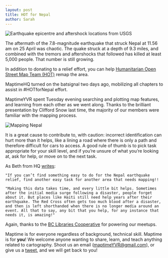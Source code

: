```yaml
---
layout: post
title: HOT for Nepal
author: Sarah
---
```


![Earthquake epicentre and aftershock locations from USGS](http://wiki.openstreetmap.org/w/images/thumb/e/e6/2015_Nepal_Earthquake_USGS_map.png/800px-2015_Nepal_Earthquake_USGS_map.png)

The aftermath of the 7.8-magnitude earthquake that struck Nepal at 11.56 am on 25 April was chaotic. The quake struck at a depth of 9.3 miles, and combined with the tremors and aftershocks that followed has killed at least 5,000 people. That number is still growing. 

In addition to donating to a relief effort, you can help [Humanitarian Open Street Map Team (HOT)](http://hot.openstreetmap.org/) remap the area.

MaptimeHQ turned on the batsignal two days ago, mobilizing all chapters to assist in #HOTforNepal effort.

MaptimeYVR spent Tuesday evening searching and plotting map features, and learning from each other as we went along. Thanks to the brilliant presentation by Clifford Snow last time, the majority of our members were familiar with the mapping process. 

![Mapping Nepal](http://maptime.io/vancouver/img/HOTforNepal.png) 

It is a great cause to contribute to, with caution: incorrect identification can hurt more than it helps, like a lining a road where there is only a path and therefore difficult for cars to access. A good rule of thumb is to pick task appropriate for your skill level, and if you’re unsure of what you’re looking at, ask for help, or move on to the next task.

As Beth from HQ [writes](http://maptime.io/blog/2015/04/27/help-HOT/):

	"If you can’t find something easy to do for the Nepal earthquake relief, find another easy task for another area that needs mapping!!

	"Making this data takes time, and every little bit helps. Sometimes after the initial media surge following a disaster, people forget about it. But places like Haiti still need help years after their earthquake. The Red Cross often gets too much blood after a disaster, and then is left shorthanded when there is no longer media around an event. All that to say, any bit that you help, for any instance that needs it, is amazing!"

Again, thanks to the [BC Libraries Cooperative](https://bc.libraries.coop) for powering our meetups.

Maptime is for everyone regardless of background, technical skill. Maptime is for **you**! We welcome anyone wanting to share, learn, and teach anything related to cartography. Shoot us an email (maptimeYVR@gmail.com), or give us a [tweet](twitter.com/maptimeYVR), and we will get back to you!